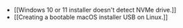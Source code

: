 - [[Windows 10 or 11 installer doesn't detect NVMe drive.]]
- [[Creating a bootable macOS installer USB on Linux.]]